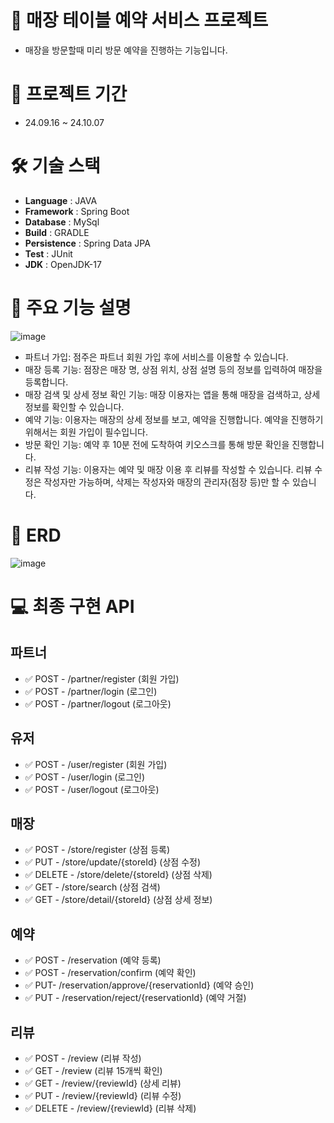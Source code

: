 # 📲 매장 테이블 예약 서비스 프로젝트

+ 매장을 방문할때 미리 방문 예약을 진행하는 기능입니다.

# 📆 프로젝트 기간
+ 24.09.16 ~ 24.10.07

# 🛠️ 기술 스택

+ **Language** : JAVA
+ **Framework** : Spring Boot
+ **Database** : MySql
+ **Build** : GRADLE
+ **Persistence** : Spring Data JPA
+ **Test** : JUnit
+ **JDK** : OpenJDK-17

# 🔴 주요 기능 설명

![image](https://github.com/user-attachments/assets/ef1f97ed-db48-40b8-9af6-9cc2c38eca29)

+ 파트너 가입: 점주은 파트너 회원 가입 후에 서비스를 이용할 수 있습니다.
+ 매장 등록 기능: 점장은 매장 명, 상점 위치, 상점 설명 등의 정보를 입력하여 매장을 등록합니다.
+ 매장 검색 및 상세 정보 확인 기능: 매장 이용자는 앱을 통해 매장을 검색하고, 상세 정보를 확인할 수 있습니다.
+ 예약 기능: 이용자는 매장의 상세 정보를 보고, 예약을 진행합니다. 예약을 진행하기 위해서는 회원 가입이 필수입니다.
+ 방문 확인 기능: 예약 후 10분 전에 도착하여 키오스크를 통해 방문 확인을 진행합니다.
+ 리뷰 작성 기능: 이용자는 예약 및 매장 이용 후 리뷰를 작성할 수 있습니다. 리뷰 수정은 작성자만 가능하며, 삭제는 작성자와 매장의 관리자(점장 등)만 할 수 있습니다.

# 🧾 ERD
![image](https://github.com/user-attachments/assets/922acdaa-36d9-4a97-a6dc-df5e9c79431f)

# 💻 최종 구현 API

## 파트너

 + ✅ POST - /partner/register (회원 가입)
 + ✅ POST - /partner/login (로그인)
 + ✅ POST - /partner/logout (로그아웃)

## 유저

 + ✅ POST - /user/register (회원 가입)
 + ✅ POST - /user/login (로그인)
 + ✅ POST - /user/logout (로그아웃)

## 매장

 + ✅ POST - /store/register (상점 등록)
 + ✅ PUT - /store/update/{storeId} (상점 수정)
 + ✅ DELETE - /store/delete/{storeId} (상점 삭제)
 + ✅ GET - /store/search (상점 검색)
 + ✅ GET - /store/detail/{storeId} (상점 상세 정보)

## 예약

 + ✅ POST - /reservation (예약 등록)
 + ✅ POST - /reservation/confirm (예약 확인)
 + ✅ PUT- /reservation/approve/{reservationId} (예약 승인)
 + ✅ PUT - /reservation/reject/{reservationId} (예약 거절)

## 리뷰

 + ✅ POST - /review (리뷰 작성)
 + ✅ GET - /review (리뷰 15개씩 확인)
 + ✅ GET - /review/{reviewId} (상세 리뷰)
 + ✅ PUT - /review/{reviewId} (리뷰 수정)
 + ✅ DELETE - /review/{reviewId} (리뷰 삭제)



